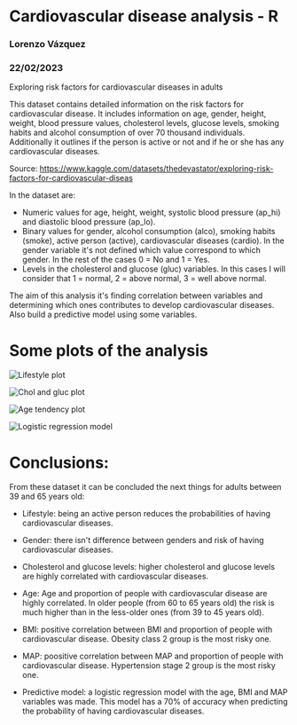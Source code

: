 # Cardiovascular disease analysis - R
### Lorenzo Vázquez
### 22/02/2023
Exploring risk factors for cardiovascular diseases in adults

This dataset contains detailed information on the risk factors for cardiovascular disease. It includes information on age, gender, height, weight, blood pressure values, cholesterol levels, glucose levels, smoking habits and alcohol consumption of over 70 thousand individuals. Additionally it outlines if the person is active or not and if he or she has any cardiovascular diseases.

Source: https://www.kaggle.com/datasets/thedevastator/exploring-risk-factors-for-cardiovascular-diseas

In the dataset are:

- Numeric values for age, height, weight, systolic blood pressure (ap_hi) and diastolic blood pressure (ap_lo).
- Binary values for gender, alcohol consumption (alco), smoking habits (smoke), active person (active), cardiovascular diseases (cardio). In the gender variable it's not defined which value correspond to which gender. In the rest of the cases 0 = No and 1 = Yes. 
- Levels in the cholesterol and glucose (gluc) variables. In this cases I will consider that  1 = normal, 2 = above normal, 3 = well above normal. 


The aim of this analysis it's finding correlation between variables and determining which ones contributes to develop cardiovascular diseases.
Also build a predictive model using some variables.




# Some plots of the analysis


![Lifestyle plot](https://user-images.githubusercontent.com/126076818/220638184-9a693f3e-07c0-4d4e-a05b-32952876de12.png)

![Chol and gluc plot](https://user-images.githubusercontent.com/126076818/220639856-9498e8e2-a0be-4de6-9fbc-19b038634c29.png)

![Age tendency plot](https://user-images.githubusercontent.com/126076818/220639772-756bc195-3b88-4e8e-b193-faf46cc239f5.png)

![Logistic regression model](https://user-images.githubusercontent.com/126076818/220639897-09b169a0-9d53-44b3-800a-92e22cc9b924.png)


# Conclusions:

From these dataset it can be concluded the next things for adults between 39 and 65 years old:

- Lifestyle: being an active person reduces the probabilities of having cardiovascular diseases.

- Gender: there isn't difference between genders and risk of having cardiovascular diseases.

- Cholesterol and glucose levels: higher cholesterol and glucose levels are highly correlated with cardiovascular diseases.

- Age: Age and proportion of people with cardiovascular disease are highly correlated. In older people (from 60 to 65 years old) the risk is much higher than in the less-older ones (from 39 to 45 years old).

- BMI: positive correlation between BMI and proportion of people with cardiovascular disease. Obesity class 2 group is the most risky one.

- MAP: poositive correlation between MAP and proportion of people with cardiovascular disease. Hypertension stage 2 group is the most risky one.

- Predictive model: a logistic regression model with the age, BMI and MAP variables was made. This model has a 70% of accuracy when predicting the probability of having cardiovascular diseases.
